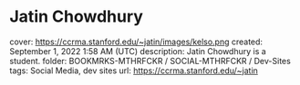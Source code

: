 # Jatin Chowdhury

cover: https://ccrma.stanford.edu/~jatin/images/kelso.png
created: September 1, 2022 1:58 AM (UTC)
description: Jatin Chowdhury is a student.
folder: BOOKMRKS-MTHRFCKR / SOCIAL-MTHRFCKR / Dev-Sites
tags: Social Media, dev sites
url: https://ccrma.stanford.edu/~jatin